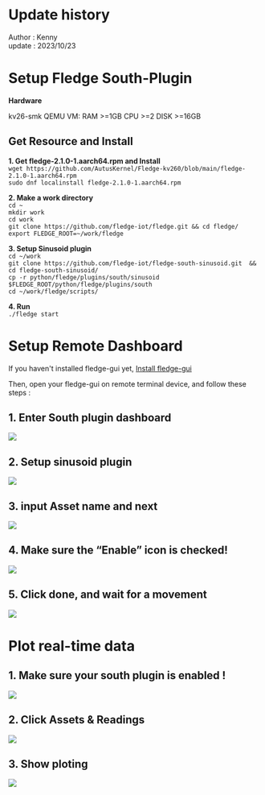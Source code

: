 # Update history  
Author : Kenny  
update : 2023/10/23  

# Setup Fledge South-Plugin

**Hardware**  

kv26-smk QEMU VM: RAM >=1GB CPU >=2 DISK >=16GB

## Get Resource and Install  
 **1. Get fledge-2.1.0-1.aarch64.rpm and  Install**  
 `wget https://github.com/AutusKernel/Fledge-kv260/blob/main/fledge-2.1.0-1.aarch64.rpm`  
 `sudo dnf localinstall fledge-2.1.0-1.aarch64.rpm` 

**2. Make a work directory**  
`cd ~`  
`mkdir work`  
`cd work`  
 `git clone https://github.com/fledge-iot/fledge.git && cd fledge/`   
 `export FLEDGE_ROOT=~/work/fledge`  

**3. Setup Sinusoid plugin**   
`cd ~/work`  
 `git clone https://github.com/fledge-iot/fledge-south-sinusoid.git 
 && cd fledge-south-sinusoid/`   
 `cp -r python/fledge/plugins/south/sinusoid  $FLEDGE_ROOT/python/fledge/plugins/south`   
  `cd ~/work/fledge/scripts/`   
 
**4. Run**  
 `./fledge start`  

# Setup Remote Dashboard 

If you haven't installed fledge-gui yet, 
[Install fledge-gui](https://github.com/AutusKernel/Fledge-kv260/blob/main/fledge_gui/fledge_gui.md)

Then, open your fledge-gui on remote terminal device, and follow these steps :

## 1. Enter South plugin dashboard
**![](https://lh7-us.googleusercontent.com/HpVyOaKWWTKui30G4yP-1atNJ5ENow8EnyZd7rLcU5mGIUeIfqIT-qTGU6ryCfzqM_3GBtNqOSDCTDmr3AjHDjf2cPLwnKCpT3qYi8D_hwj2yBuPQSOQ6isvkTBJAUUY6WIZvXMYEMzcY5V6JrLIt8c)**

## 2. Setup sinusoid plugin
**![](https://drive.google.com/uc?id=1efy1b67mOELGBLBacw2eca5Bup_Wt405)**
## 3. input Asset name and next
**![](https://lh7-us.googleusercontent.com/A1Wlp_pR1l2nnBk5ObsQjjT0PooC3PQG8ozovmaQXymZcAwQ7Q32VHzM-5bJg-eVBDw4hBCzIQTyTpbGu28R2aPJJwVhIt31URjU1YvKVkY0fKkzb_ttsL_2SI4_hQRNnJTMbiNoeBvLZ7ezWDIoQCI)**



## 4. Make sure the “Enable” icon is checked!

**![](https://lh7-us.googleusercontent.com/SiVoKn7B1qsPUBpuIJn2voa3R_3cMfz4a8TmLUba-cHnd-R6fDTIdVX9FKYAQ2fCD1hfEXf52FCRHZ8RPkAi7GdpNMMk2LPLfIHtzzfXVgRHE2z6krXloAygnqu_VnjFePnQOTsn3kITtrwz8Da6rN0)**



## 5. Click done, and wait for a movement

**![](https://lh7-us.googleusercontent.com/RGzDIpu9zuPrXcB3OGGxAPSTBLQKA4r7GFjtXNuYs5HH69qkl1gi7HK7SHlie4GEnXFsZiI5JHDrGfFCuRmntFihiANGueTUmSRRDXgVe_oTVVRbQ67NGCrfi2nxECHJOXN9SHh5V85Q0SD4voJenoE)**  



# Plot real-time data

## 1. Make sure your south plugin is enabled ! 
**![](https://drive.google.com/uc?id=1p7pvRkTtnc1tN-YzOT4dd66lt2coOZia)**


## 2. Click Assets & Readings 
**![](https://drive.google.com/uc?id=14QBITxO6fMqAqjqU5dZnD0w4beAfIft5)**


## 3. Show ploting
**![](https://drive.google.com/uc?id=1IBaXPwMFNbFCQTI8wvPizgKie89Mp2i5)**
